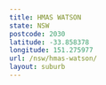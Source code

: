 ```yaml
---
title: HMAS WATSON
state: NSW
postcode: 2030
latitude: -33.858378
longitude: 151.275977
url: /nsw/hmas-watson/
layout: suburb
---
```

